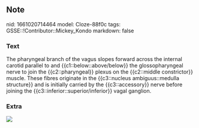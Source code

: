 ## Note
nid: 1661020714464
model: Cloze-88f0c
tags: GSSE::!Contributor::Mickey_Kondo
markdown: false

### Text
The pharyngeal branch of the vagus slopes forward across the internal carotid parallel to and {{c1::below::above/below}} the glossopharyngeal nerve to join the {{c2::pharyngeal}} plexus on the {{c2::middle constrictor}} muscle. These fibres originate in the {{c3::nucleus ambiguus::medulla structure}} and is initially carried by the {{c3::accessory}} nerve before joining the {{c3::inferior::superior/inferior}} vagal ganglion.

### Extra
<img src="vagus-nerve.png">
